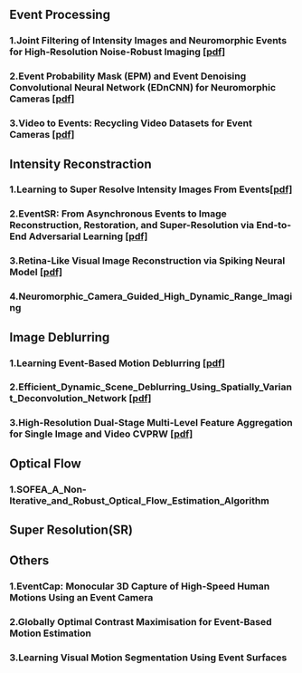 ## Event Processing
### 1.Joint Filtering of Intensity Images and Neuromorphic Events for High-Resolution Noise-Robust Imaging [[pdf]](http://openaccess.thecvf.com/content_CVPR_2020/papers/Wang_Joint_Filtering_of_Intensity_Images_and_Neuromorphic_Events_for_High-Resolution_CVPR_2020_paper.pdf)

### 2.Event Probability Mask (EPM) and Event Denoising Convolutional Neural Network (EDnCNN) for Neuromorphic Cameras [[pdf]](http://openaccess.thecvf.com/content_CVPR_2020/papers/Baldwin_Event_Probability_Mask_EPM_and_Event_Denoising_Convolutional_Neural_Network_CVPR_2020_paper.pdf)

### 3.Video to Events: Recycling Video Datasets for Event Cameras [[pdf]](http://openaccess.thecvf.com/content_CVPR_2020/papers/Gehrig_Video_to_Events_Recycling_Video_Datasets_for_Event_Cameras_CVPR_2020_paper.pdf)

## Intensity Reconstraction
### 1.Learning to Super Resolve Intensity Images From Events[[pdf]](https://arxiv.org/pdf/1912.01196.pdf)

### 2.EventSR: From Asynchronous Events to Image Reconstruction, Restoration, and Super-Resolution via End-to-End Adversarial Learning [[pdf]](http://openaccess.thecvf.com/content_CVPR_2020/papers/Wang_EventSR_From_Asynchronous_Events_to_Image_Reconstruction_Restoration_and_Super-Resolution_CVPR_2020_paper.pdf)

### 3.Retina-Like Visual Image Reconstruction via Spiking Neural Model [[pdf]](http://openaccess.thecvf.com/content_CVPR_2020/papers/Zhu_Retina-Like_Visual_Image_Reconstruction_via_Spiking_Neural_Model_CVPR_2020_paper.pdf)

### 4.Neuromorphic_Camera_Guided_High_Dynamic_Range_Imaging

## Image Deblurring
### 1.Learning Event-Based Motion Deblurring [[pdf]](http://openaccess.thecvf.com/content_CVPR_2020/papers/Jiang_Learning_Event-Based_Motion_Deblurring_CVPR_2020_paper.pdf)

### 2.Efficient_Dynamic_Scene_Deblurring_Using_Spatially_Variant_Deconvolution_Network [[pdf]](http://openaccess.thecvf.com/content_CVPR_2020/papers/Yuan_Efficient_Dynamic_Scene_Deblurring_Using_Spatially_Variant_Deconvolution_Network_With_CVPR_2020_paper.pdf)

### 3.High-Resolution Dual-Stage Multi-Level Feature Aggregation for Single Image and Video CVPRW [[pdf]](http://openaccess.thecvf.com/content_CVPRW_2020/papers/w31/Brehm_High-Resolution_Dual-Stage_Multi-Level_Feature_Aggregation_for_Single_Image_and_Video_CVPRW_2020_paper.pdf)

## Optical Flow
### 1.SOFEA_A_Non-Iterative_and_Robust_Optical_Flow_Estimation_Algorithm

## Super Resolution(SR)


## Others
### 1.EventCap: Monocular 3D Capture of High-Speed Human Motions Using an Event Camera

### 2.Globally Optimal Contrast Maximisation for Event-Based Motion Estimation

### 3.Learning Visual Motion Segmentation Using Event Surfaces
